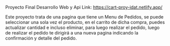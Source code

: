 Proyecto Final Desarrollo Web y Api
Link: https://cart-proy-idat.netlify.app/

Este proyecto trata de una pagina que tiene un Menu de Pedidos, se puede seleccionar una sola vez el producto, en el carrito de dicha compra, puedes actualizar cantidad e incluso eliminar, para luego realizar el pedido, luego de realizar el pedido te dirigirá a una nueva pagina indicando la confirmación y detalle del pedido.
